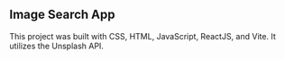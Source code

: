 ## Image Search App

This project was built with CSS, HTML, JavaScript, ReactJS, and Vite. It utilizes the Unsplash API. 